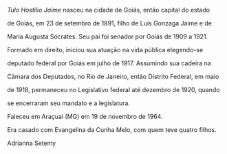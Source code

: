 

*Tulo Hostílio Jaime* nasceu na cidade de Goiás, então capital do estado

de Goiás, em 23 de setembro de 1891, filho de Luís Gonzaga Jaime e de

Maria Augusta Sócrates. Seu pai foi senador por Goiás de 1909 a 1921.



Formado em direito, iniciou sua atuação na vida pública elegendo-se

deputado federal por Goiás em julho de 1917. Assumindo sua cadeira na

Câmara dos Deputados, no Rio de Janeiro, então Distrito Federal, em maio

de 1918, permaneceu no Legislativo federal até dezembro de 1920, quando

se encerraram seu mandato e a legislatura.



Faleceu em Araçuaí (MG) em 19 de novembro de 1964.



Era casado com Evangelina da Cunha Melo, com quem teve quatro filhos.



Adrianna Setemy



